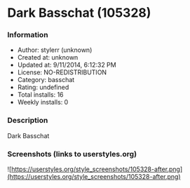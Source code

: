 # Dark Basschat (105328)

### Information
- Author: stylerr (unknown)
- Created at: unknown
- Updated at: 9/11/2014, 6:12:32 PM
- License: NO-REDISTRIBUTION
- Category: basschat
- Rating: undefined
- Total installs: 16
- Weekly installs: 0


### Description
Dark Basschat


### Screenshots (links to userstyles.org)
![https://userstyles.org/style_screenshots/105328-after.png](https://userstyles.org/style_screenshots/105328-after.png)


